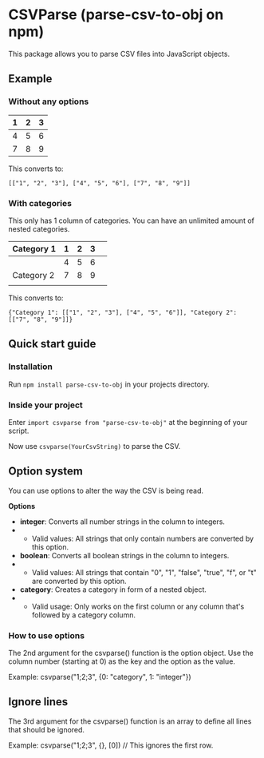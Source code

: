 # CSVParse (parse-csv-to-obj on npm)

This package allows you to parse CSV files into JavaScript objects.

## Example

### Without any options

| 1 | 2 | 3 |
|---|---|---|
| 4 | 5 | 6 |
| 7 | 8 | 9 |

This converts to:

`[["1", "2", "3"], ["4", "5", "6"], ["7", "8", "9"]]`

### With categories
This only has 1 column of categories. You can have an unlimited amount of nested categories.

| Category 1 | 1 | 2 | 3 |  |
|---|---|---|---|---|
|  | 4 | 5 | 6 |  |
| Category 2 | 7 | 8 | 9 |  |
|  |  |  |  |  |

This converts to:

`{"Category 1": [["1", "2", "3"], ["4", "5", "6"]], "Category 2": [["7", "8", "9"]]}`

## Quick start guide

### Installation
Run `npm install parse-csv-to-obj` in your projects directory.

### Inside your project
Enter `import csvparse from "parse-csv-to-obj"` at the beginning of your script.

Now use `csvparse(YourCsvString)` to parse the CSV.

## Option system
You can use options to alter the way the CSV is being read.

**Options**
- **integer**: Converts all number strings in the column to integers.
- - Valid values: All strings that only contain numbers are converted by this option.
- **boolean**: Converts all boolean strings in the column to integers.
- - Valid values: All strings that contain "0", "1", "false", "true", "f", or "t" are converted by this option.
- **category**: Creates a category in form of a nested object.
- - Valid usage: Only works on the first column or any column that's followed by a category column.

### How to use options
The 2nd argument for the csvparse() function is the option object. Use the column number (starting at 0) as the key and the option as the value.

Example: csvparse("1;2;3", {0: "category", 1: "integer"})

## Ignore lines
The 3rd argument for the csvparse() function is an array to define all lines that should be ignored.

Example: csvparse("1;2;3", {}, [0]) // This ignores the first row.